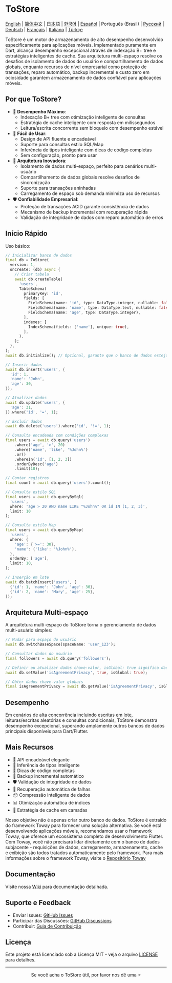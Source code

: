 # ToStore

[English](../../README.md) | [简体中文](README.zh-CN.md) | [日本語](README.ja.md) | [한국어](README.ko.md) | [Español](README.es.md) | Português (Brasil) | [Русский](README.ru.md) | [Deutsch](README.de.md) | [Français](README.fr.md) | [Italiano](README.it.md) | [Türkçe](README.tr.md)

ToStore é um motor de armazenamento de alto desempenho desenvolvido especificamente para aplicações móveis. Implementado puramente em Dart, alcança desempenho excepcional através de indexação B+ tree e estratégias inteligentes de cache. Sua arquitetura multi-espaço resolve os desafios de isolamento de dados do usuário e compartilhamento de dados globais, enquanto recursos de nível empresarial como proteção de transações, reparo automático, backup incremental e custo zero em ociosidade garantem armazenamento de dados confiável para aplicações móveis.

## Por que ToStore?

- 🚀 **Desempenho Máximo**: 
  - Indexação B+ tree com otimização inteligente de consultas
  - Estratégia de cache inteligente com resposta em milissegundos
  - Leitura/escrita concorrente sem bloqueio com desempenho estável
- 🎯 **Fácil de Usar**: 
  - Design de API fluente e encadeável
  - Suporte para consultas estilo SQL/Map
  - Inferência de tipos inteligente com dicas de código completas
  - Sem configuração, pronto para usar
- 🔄 **Arquitetura Inovadora**: 
  - Isolamento de dados multi-espaço, perfeito para cenários multi-usuário
  - Compartilhamento de dados globais resolve desafios de sincronização
  - Suporte para transações aninhadas
  - Carregamento de espaço sob demanda minimiza uso de recursos
- 🛡️ **Confiabilidade Empresarial**: 
  - Proteção de transações ACID garante consistência de dados
  - Mecanismo de backup incremental com recuperação rápida
  - Validação de integridade de dados com reparo automático de erros

## Início Rápido

Uso básico:

```dart
// Inicializar banco de dados
final db = ToStore(
  version: 1,
  onCreate: (db) async {
    // Criar tabela
    await db.createTable(
      'users',
      TableSchema(
        primaryKey: 'id',
        fields: [
          FieldSchema(name: 'id', type: DataType.integer, nullable: false),
          FieldSchema(name: 'name', type: DataType.text, nullable: false),
          FieldSchema(name: 'age', type: DataType.integer),
        ],
        indexes: [
          IndexSchema(fields: ['name'], unique: true),
        ],
      ),
    );
  },
);
await db.initialize(); // Opcional, garante que o banco de dados esteja inicializado antes das operações

// Inserir dados
await db.insert('users', {
  'id': 1,
  'name': 'John',
  'age': 30,
});

// Atualizar dados
await db.update('users', {
  'age': 31,
}).where('id', '=', 1);

// Excluir dados
await db.delete('users').where('id', '!=', 1);

// Consulta encadeada com condições complexas
final users = await db.query('users')
    .where('age', '>', 20)
    .where('name', 'like', '%John%')
    .or()
    .whereIn('id', [1, 2, 3])
    .orderByDesc('age')
    .limit(10);

// Contar registros
final count = await db.query('users').count();

// Consulta estilo SQL
final users = await db.queryBySql(
  'users',
  where: 'age > 20 AND name LIKE "%John%" OR id IN (1, 2, 3)',
  limit: 10
);

// Consulta estilo Map
final users = await db.queryByMap(
  'users',
  where: {
    'age': {'>=': 30},
    'name': {'like': '%John%'},
  },
  orderBy: ['age'],
  limit: 10,
);

// Inserção em lote
await db.batchInsert('users', [
  {'id': 1, 'name': 'John', 'age': 30},
  {'id': 2, 'name': 'Mary', 'age': 25},
]);
```

## Arquitetura Multi-espaço

A arquitetura multi-espaço do ToStore torna o gerenciamento de dados multi-usuário simples:

```dart
// Mudar para espaço do usuário
await db.switchBaseSpace(spaceName: 'user_123');

// Consultar dados do usuário
final followers = await db.query('followers');

// Definir ou atualizar dados chave-valor, isGlobal: true significa dados globais
await db.setValue('isAgreementPrivacy', true, isGlobal: true);

// Obter dados chave-valor globais
final isAgreementPrivacy = await db.getValue('isAgreementPrivacy', isGlobal: true);
```

## Desempenho

Em cenários de alta concorrência incluindo escritas em lote, leituras/escritas aleatórias e consultas condicionais, ToStore demonstra desempenho excepcional, superando amplamente outros bancos de dados principais disponíveis para Dart/Flutter.

## Mais Recursos

- 💫 API encadeável elegante
- 🎯 Inferência de tipos inteligente
- 📝 Dicas de código completas
- 🔐 Backup incremental automático
- 🛡️ Validação de integridade de dados
- 🔄 Recuperação automática de falhas
- 📦 Compressão inteligente de dados
- 📊 Otimização automática de índices
- 💾 Estratégia de cache em camadas

Nosso objetivo não é apenas criar outro banco de dados. ToStore é extraído do framework Toway para fornecer uma solução alternativa. Se você está desenvolvendo aplicações móveis, recomendamos usar o framework Toway, que oferece um ecossistema completo de desenvolvimento Flutter. Com Toway, você não precisará lidar diretamente com o banco de dados subjacente - requisições de dados, carregamento, armazenamento, cache e exibição são todos tratados automaticamente pelo framework.
Para mais informações sobre o framework Toway, visite o [Repositório Toway](https://github.com/tocreator/toway)

## Documentação

Visite nossa [Wiki](https://github.com/tocreator/tostore) para documentação detalhada.

## Suporte e Feedback

- Enviar Issues: [GitHub Issues](https://github.com/tocreator/tostore/issues)
- Participar das Discussões: [GitHub Discussions](https://github.com/tocreator/tostore/discussions)
- Contribuir: [Guia de Contribuição](CONTRIBUTING.md)

## Licença

Este projeto está licenciado sob a Licença MIT - veja o arquivo [LICENSE](LICENSE) para detalhes.

---

<p align="center">Se você acha o ToStore útil, por favor nos dê uma ⭐️</p> 